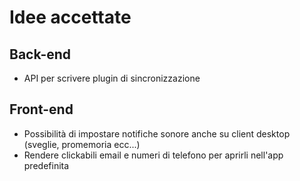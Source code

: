 # Idee accettate


## Back-end

 - API per scrivere plugin di sincronizzazione
 

## Front-end

 - Possibilità di impostare notifiche sonore anche su client desktop (sveglie, promemoria ecc...)
 - Rendere clickabili email e numeri di telefono per aprirli nell'app predefinita

